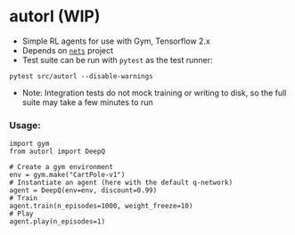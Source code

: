 # autorl (WIP)

- Simple RL agents for use with Gym, Tensorflow 2.x
- Depends on [`nets`](https://pages.github.com/abw-24/nets) project
- Test suite can be run with `pytest` as the test runner:
```
pytest src/autorl --disable-warnings
```
- Note: Integration tests do not mock training or writing to disk, so the full suite may take a few minutes to run
    
    
### Usage:

```
import gym
from autorl import DeepQ

# Create a gym environment
env = gym.make("CartPole-v1")
# Instantiate an agent (here with the default q-network)
agent = DeepQ(env=env, discount=0.99)
# Train
agent.train(n_episodes=1000, weight_freeze=10)
# Play
agent.play(n_episodes=1)
        
```